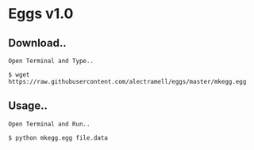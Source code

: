 # Eggs v1.0

## Download..

	Open Terminal and Type..

	$ wget https://raw.githubusercontent.com/alectramell/eggs/master/mkegg.egg

## Usage..

	Open Terminal and Run..

	$ python mkegg.egg file.data


